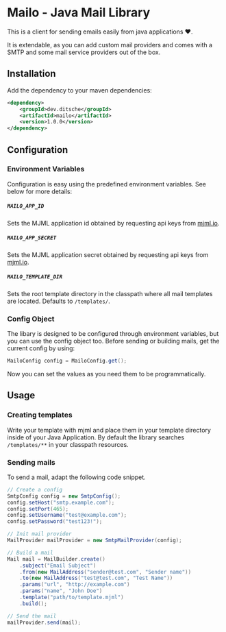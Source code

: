 # Mailo - Java Mail Library

This is a client for sending emails easily from java applications :heart:.

It is extendable, as you can add custom mail providers and comes with a SMTP and some mail service providers out of the box.

## Installation
Add the dependency to your maven dependencies:

```xml
<dependency>
    <groupId>dev.ditsche</groupId>
    <artifactId>mailo</artifactId>
    <version>1.0.0</version>
</dependency>
```

## Configuration

### Environment Variables
Configuration is easy using the predefined environment variables. See below for more details:

##### `MAILO_APP_ID`
Sets the MJML application id obtained by requesting api keys from [mjml.io](mjml.io).

##### `MAILO_APP_SECRET`
Sets the MJML application secret obtained by requesting api keys from [mjml.io](mjml.io).

##### `MAILO_TEMPLATE_DIR`
Sets the root template directory in the classpath where all mail templates are located. 
Defaults to `/templates/`.

### Config Object
The libary is designed to be configured through environment variables, but you can use the config object too. Before sending or
building mails, get the current config by using:

```java
MailoConfig config = MailoConfig.get();
```

Now you can set the values as you need them to be programmatically.


## Usage

### Creating templates
Write your template with mjml and place them in your template directory inside of your Java Application. By default the library
searches `/templates/**` in your classpath resources.

### Sending mails
To send a mail, adapt the following code snippet.

```java
// Create a config
SmtpConfig config = new SmtpConfig();
config.setHost("smtp.example.com");
config.setPort(465);
config.setUsername("test@example.com");
config.setPassword("test123!");

// Init mail provider
MailProvider mailProvider = new SmtpMailProvider(config);

// Build a mail
Mail mail = MailBuilder.create()
    .subject("Email Subject")
    .from(new MailAddress("sender@test.com", "Sender name"))
    .to(new MailAddress("test@test.com", "Test Name"))
    .params("url", "http://example.com")
    .params("name", "John Doe")
    .template("path/to/template.mjml")
    .build();

// Send the mail
mailProvider.send(mail);
```
